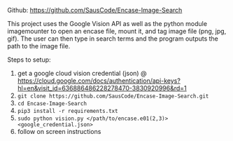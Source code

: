 Github: https://github.com/SausCode/Encase-Image-Search

This project uses the Google Vision API as well as the python module imagemounter to open an encase file, mount it, and tag image file (png, jpg, gif).
The user can then type in search terms and the program outputs the path to the image file.

Steps to setup:
1) get a google cloud vision credential (json) @ https://cloud.google.com/docs/authentication/api-keys?hl=en&visit_id=636886486228278470-3830920996&rd=1
2) `git clone https://github.com/SausCode/Encase-Image-Search.git`
3) `cd Encase-Image-Search`
4) `pip3 install -r requirements.txt`
5) `sudo python vision.py </path/to/encase.e01(2,3)> <google_credential.json>`
6) follow on screen instructions
